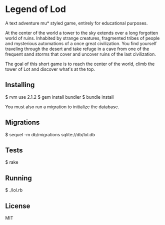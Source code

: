 # Legend of Lod #

A text adventure mu* styled game, entirely for educational purposes.

At the center of the world a tower to the sky extends over
a long forgotten world of ruins.  Inhabited by strange creatures,
fragmented tribes of people and mysterious automations of a once
great civilization.  You find yourself traveling through the
desert and take refuge in a cave from one of the frequent sand
storms that cover and uncover ruins of the last civilization.

The goal of this short game is to reach the center of the world,
climb the tower of Lot and discover what's at the top.

## Installing ##

  $ rvm use 2.1.2
  $ gem install bundler
  $ bundle install

You must also run a migration to initialize the database.

## Migrations ##

  $ sequel -m db/migrations sqlite://db/lol.db

## Tests ##

  $ rake

## Running ##

  $ ./lol.rb

## License ##

MIT

